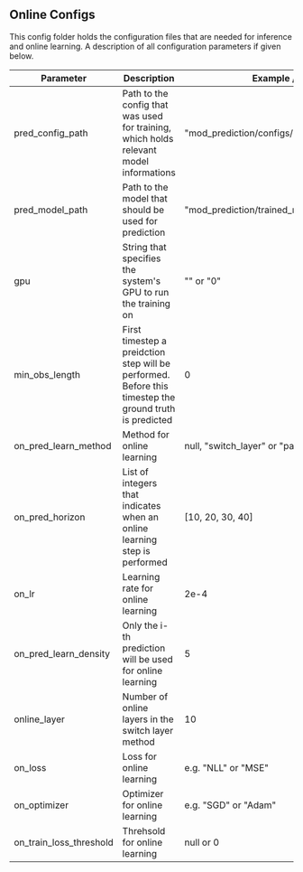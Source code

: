 ## Online Configs
This config folder holds the configuration files that are needed for inference and online learning.
A description of all configuration parameters if given below.

| Parameter | Description | Example / Range|
|---|---|---|
|pred_config_path | Path to the config that was used for training, which holds relevant model informations |"mod_prediction/configs/best_config.json"|
|pred_model_path | Path to the model that should be used for prediction | "mod_prediction/trained_models/best_model.tar"|
|gpu |String that specifies the system's GPU to run the training on| "" or "0" |
|min_obs_length | First timestep a preidction step will be performed. Before this timestep the ground truth is predicted | 0 |
|on_pred_learn_method | Method for online learning | null, "switch_layer" or "parallel_head"|
|on_pred_horizon | List of integers that indicates when an online learning step is performed | [10, 20, 30, 40] |
|on_lr | Learning rate for online learning | 2e-4 |
|on_pred_learn_density | Only the i-th prediction will be used for online learning | 5 |
|online_layer | Number of online layers in the switch layer method | 10 |
|on_loss | Loss for online learning | e.g. "NLL" or "MSE"|
|on_optimizer | Optimizer for online learning | e.g. "SGD" or "Adam" |
|on_train_loss_threshold | Threhsold for online learning | null or 0 |
